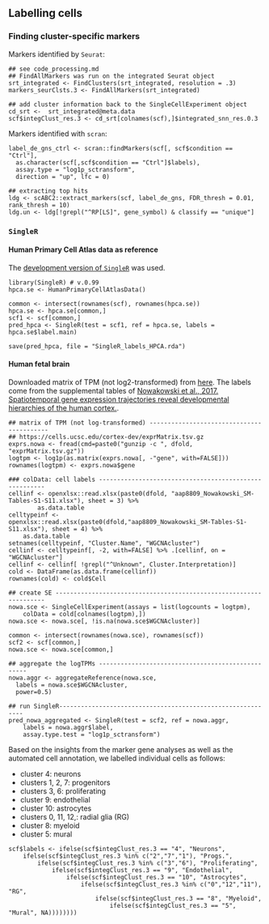## Labelling cells

### Finding cluster-specific markers

Markers identified by `Seurat`:

```
## see code_processing.md
## FindAllMarkers was run on the integrated Seurat object
srt_integrated <- FindClusters(srt_integrated, resolution = .3)
markers_seurClsts.3 <- FindAllMarkers(srt_integrated)

## add cluster information back to the SingleCellExperiment object
cd_srt <-  srt_integrated@meta.data
scf$integClust_res.3 <- cd_srt[colnames(scf),]$integrated_snn_res.0.3

```

Markers identified with `scran`:

```
label_de_gns_ctrl <- scran::findMarkers(scf[, scf$condition == "Ctrl"],
  as.character(scf[,scf$condition == "Ctrl"]$labels), 
  assay.type = "log1p_sctransform", 
  direction = "up", lfc = 0)

## extracting top hits
ldg <- scABC2::extract_markers(scf, label_de_gns, FDR_thresh = 0.01, rank_thresh = 10)
ldg.un <- ldg[!grepl("^RP[LS]", gene_symbol) & classify == "unique"]
```

### `SingleR` 

#### Human Primary Cell Atlas data as reference


The [development version of `SingleR`](https://github.com/LTLA/SingleR) was used.

```
library(SingleR) # v.0.99
hpca.se <- HumanPrimaryCellAtlasData()

common <- intersect(rownames(scf), rownames(hpca.se))
hpca.se <- hpca.se[common,]
scf1 <- scf[common,]
pred_hpca <- SingleR(test = scf1, ref = hpca.se, labels = hpca.se$label.main)

save(pred_hpca, file = "SingleR_labels_HPCA.rda") 

```

#### Human fetal brain

Downloaded matrix of TPM (not log2-transformed) from [here](https://cells.ucsc.edu/cortex-dev/exprMatrix.tsv.gz).
The labels come from the supplemental tables of [Nowakowski et al., 2017. Spatiotemporal gene expression trajectories reveal developmental hierarchies of the human cortex.](https://science.sciencemag.org/content/suppl/2017/12/06/358.6368.1318.DC1).

```
## matrix of TPM (not log-transformed) ------------------------------------------
## https://cells.ucsc.edu/cortex-dev/exprMatrix.tsv.gz
exprs.nowa <- fread(cmd=paste0("gunzip -c ", dfold, "exprMatrix.tsv.gz"))
logtpm <- log1p(as.matrix(exprs.nowa[, -"gene", with=FALSE]))
rownames(logtpm) <- exprs.nowa$gene

### colData: cell labels -------------------------------------------------------
cellinf <- openxlsx::read.xlsx(paste0(dfold, "aap8809_Nowakowski_SM-Tables-S1-S11.xlsx"), sheet = 3) %>%
        as.data.table
celltypeinf <- openxlsx::read.xlsx(paste0(dfold,"aap8809_Nowakowski_SM-Tables-S1-S11.xlsx"), sheet = 4) %>%
    as.data.table
setnames(celltypeinf, "Cluster.Name", "WGCNAcluster")
cellinf <- celltypeinf[, -2, with=FALSE] %>% .[cellinf, on = "WGCNAcluster"]
cellinf <- cellinf[ !grepl("^Unknown", Cluster.Interpretation)]
cold <- DataFrame(as.data.frame(cellinf))
rownames(cold) <- cold$Cell
    
## create SE -------------------------------------------------------------------
nowa.sce <- SingleCellExperiment(assays = list(logcounts = logtpm),
    colData = cold[colnames(logtpm),])
nowa.sce <- nowa.sce[, !is.na(nowa.sce$WGCNAcluster)]

common <- intersect(rownames(nowa.sce), rownames(scf))
scf2 <- scf[common,]
nowa.sce <- nowa.sce[common,]

## aggregate the logTPMs --------------------------------------------------
nowa.aggr <- aggregateReference(nowa.sce,
  labels = nowa.sce$WGCNAcluster,
  power=0.5)

## run SingleR------------------------------------------------------------
pred_nowa_aggregated <- SingleR(test = scf2, ref = nowa.aggr,
    labels = nowa.aggr$label,
    assay.type.test = "log1p_sctransform")
```

Based on the insights from the marker gene analyses as well as the automated cell annotation, we labelled individual cells as follows:

* cluster 4: neurons
* clusters 1, 2, 7: progenitors
* clusters 3, 6: proliferating
* cluster 9: endothelial
* cluster 10: astrocytes
* clusters 0, 11, 12,: radial glia (RG)
* cluster 8: myeloid
* cluster 5: mural

```
scf$labels <- ifelse(scf$integClust_res.3 == "4", "Neurons",
    ifelse(scf$integClust_res.3 %in% c("2","7","1"), "Progs.",
        ifelse(scf$integClust_res.3 %in% c("3","6"), "Proliferating",
            ifelse(scf$integClust_res.3 == "9", "Endothelial",
                ifelse(scf$integClust_res.3 == "10", "Astrocytes",
                    ifelse(scf$integClust_res.3 %in% c("0","12","11"), "RG",
                        ifelse(scf$integClust_res.3 == "8", "Myeloid",
                            ifelse(scf$integClust_res.3 == "5", "Mural", NA))))))))
```
